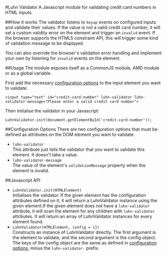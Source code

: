 #Luhn Validator
A Javascript module for validating credit card numbers in HTML inputs.

##How it works
The validator listens to `keyup` events on configured inputs and validate their values. If the value is not a valid credit card number, it will set a custom validity error on the element and trigger an `invalid` event. If the browser supports the HTML5 constraint API, this will trigger some kind of validation message to be displayed.

You can also override the browser's validation error handling and implement your own by listening for `invalid` events on the element.

##Usage
The module exposes itself as a CommonJS module, AMD module or as a global variable.

First add the necessary [configuration options](#config-options) to the input element you want to validate:

```
<input type="text" id="credit-card-number" luhn-validator luhn-validator-message="Please enter a valid credit card number">
```

Then initialise the validator in your Javascript:

```
LuhnValidator.init(document.getElementById('credit-card-number'));
```

##<a id="config-options"></a>Configuration Options
There are two configuration options that must be defined as attributes on the DOM element you want to validate:

* `luhn-validator`<br>This attribute just tells the validator that you want to validate this element. It doesn't take a value.
* `luhn-validator-message`<br>The value of the element's `validationMessage` property when the element is invalid.

##Javascript API
* `LuhnValidator.init(HTMLElement)`<br>
Initialises the validator. If the given element has the configuration attributes defined on it, it will return a LuhnValidator instance using the given element.If the given element does not have a `luhn-validator` attribute, it will scan the element for any children with `luhn-validator` attributes. It will return an array of LuhnValidator instances for every element found.
* `LuhnValidator(HTMLElement, config = {})`<br>
Constructs an instance of LuhnValidator directly. The first argument is the element to validate, and the second argument is the config object. The keys of the config object are the same as defined in [configuration options](#config-options), minus the `luhn-validator-` prefix.





